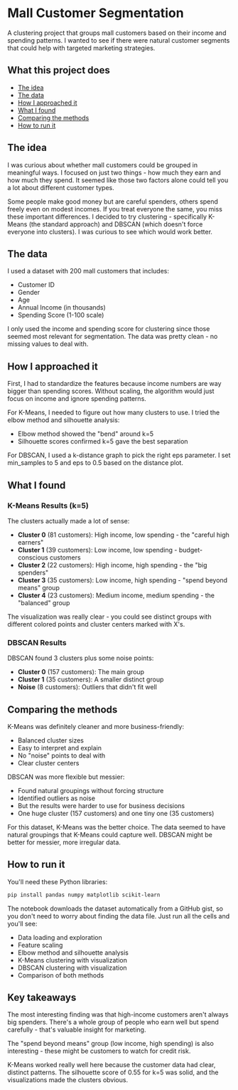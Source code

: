 # Mall Customer Segmentation

A clustering project that groups mall customers based on their income and spending patterns. I wanted to see if there were natural customer segments that could help with targeted marketing strategies.

## What this project does

- [The idea](#the-idea)
- [The data](#the-data)
- [How I approached it](#how-i-approached-it)
- [What I found](#what-i-found)
- [Comparing the methods](#comparing-the-methods)
- [How to run it](#how-to-run-it)

## The idea

I was curious about whether mall customers could be grouped in meaningful ways. I focused on just two things - how much they earn and how much they spend. It seemed like those two factors alone could tell you a lot about different customer types.

Some people make good money but are careful spenders, others spend freely even on modest incomes. If you treat everyone the same, you miss these important differences. I decided to try clustering - specifically K-Means (the standard approach) and DBSCAN (which doesn't force everyone into clusters). I was curious to see which would work better.

## The data

I used a dataset with 200 mall customers that includes:
- Customer ID
- Gender
- Age
- Annual Income (in thousands)
- Spending Score (1-100 scale)

I only used the income and spending score for clustering since those seemed most relevant for segmentation. The data was pretty clean - no missing values to deal with.

## How I approached it

First, I had to standardize the features because income numbers are way bigger than spending scores. Without scaling, the algorithm would just focus on income and ignore spending patterns.

For K-Means, I needed to figure out how many clusters to use. I tried the elbow method and silhouette analysis:
- Elbow method showed the "bend" around k=5
- Silhouette scores confirmed k=5 gave the best separation

For DBSCAN, I used a k-distance graph to pick the right eps parameter. I set min_samples to 5 and eps to 0.5 based on the distance plot.

## What I found

### K-Means Results (k=5)
The clusters actually made a lot of sense:

- **Cluster 0** (81 customers): High income, low spending - the "careful high earners"
- **Cluster 1** (39 customers): Low income, low spending - budget-conscious customers  
- **Cluster 2** (22 customers): High income, high spending - the "big spenders"
- **Cluster 3** (35 customers): Low income, high spending - "spend beyond means" group
- **Cluster 4** (23 customers): Medium income, medium spending - the "balanced" group

The visualization was really clear - you could see distinct groups with different colored points and cluster centers marked with X's.

### DBSCAN Results
DBSCAN found 3 clusters plus some noise points:
- **Cluster 0** (157 customers): The main group
- **Cluster 1** (35 customers): A smaller distinct group  
- **Noise** (8 customers): Outliers that didn't fit well

## Comparing the methods

K-Means was definitely cleaner and more business-friendly:
- Balanced cluster sizes
- Easy to interpret and explain
- No "noise" points to deal with
- Clear cluster centers

DBSCAN was more flexible but messier:
- Found natural groupings without forcing structure
- Identified outliers as noise
- But the results were harder to use for business decisions
- One huge cluster (157 customers) and one tiny one (35 customers)

For this dataset, K-Means was the better choice. The data seemed to have natural groupings that K-Means could capture well. DBSCAN might be better for messier, more irregular data.

## How to run it

You'll need these Python libraries:
```bash
pip install pandas numpy matplotlib scikit-learn
```

The notebook downloads the dataset automatically from a GitHub gist, so you don't need to worry about finding the data file. Just run all the cells and you'll see:
- Data loading and exploration
- Feature scaling
- Elbow method and silhouette analysis
- K-Means clustering with visualization
- DBSCAN clustering with visualization
- Comparison of both methods

## Key takeaways

The most interesting finding was that high-income customers aren't always big spenders. There's a whole group of people who earn well but spend carefully - that's valuable insight for marketing.

The "spend beyond means" group (low income, high spending) is also interesting - these might be customers to watch for credit risk.

K-Means worked really well here because the customer data had clear, distinct patterns. The silhouette score of 0.55 for k=5 was solid, and the visualizations made the clusters obvious.
